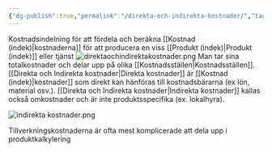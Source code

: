 ```yaml
---
{"dg-publish":true,"permalink":"/direkta-och-indirekta-kostnader/","tags":["industriellekonomi"]}
---
```


Kostnadsindelning för att fördela och beräkna [[Kostnad (indek)\|kostnaderna]] för att producera en viss [[Produkt (indek)\|Produkt (indek)]] eller tjänst
![direktaochindirektakostnader.png](/img/user/images/direktaochindirektakostnader.png)
Man tar sina totalkostnader och delar upp på olika [[Kostnadsställen\|Kostnadsställen]]. [[Direkta och Indirekta kostnader\|Direkta kostnader]] är [[Kostnad (indek)\|kostnader]] som direkt kan hänföras till kostnadsbärarna (ex lön, material osv.). [[Direkta och Indirekta kostnader\|Indirekta kostnader]] kallas också omkostnader och är inte produktsspecifika (ex. lokalhyra).

![indirekta kostnader.png](/img/user/images/indirekta%20kostnader.png)

Tillverkningskostnaderna är ofta mest komplicerade att dela upp i produktkalkylering